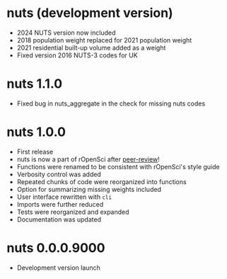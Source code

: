 # nuts (development version)

* 2024 NUTS version now included
* 2018 population weight replaced for 2021 population weight
* 2021 residential built-up volume added as a weight
* Fixed version 2016 NUTS-3 codes for UK


# nuts 1.1.0

* Fixed bug in nuts_aggregate in the check for missing nuts codes


# nuts 1.0.0

* First release
* nuts is now a part of rOpenSci after [peer-review](https://github.com/ropensci/software-review/issues/623)!
* Functions were renamed to be consistent with rOpenSci's style guide
* Verbosity control was added
* Repeated chunks of code were reorganized into functions
* Option for summarizing missing weights included
* User interface rewritten with `cli`
* Imports were further reduced
* Tests were reorganized and expanded
* Documentation was updated


# nuts 0.0.0.9000

* Development version launch

